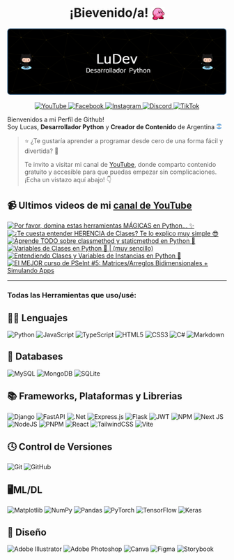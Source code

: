 <h1 align="center">¡Bievenido/a! <img src="./assets/kirby.gif" width="30" style="vertical-align: bottom;"/></h1>



<p align="center">
    <img src="./assets/banner.png">
</p>


<p align="center">
    <a href="https://www.youtube.com/@codewithludev" target="_blank">
        <img alt="YouTube" src="https://img.shields.io/badge/YouTube-%23FF0000.svg?style=for-the-badge&logo=YouTube&logoColor=white"/>
    </a>
    <a href="https://www.facebook.com/codewithludev" target="_blank">
        <img alt="Facebook" src="https://img.shields.io/badge/Facebook-%231877F2.svg?style=for-the-badge&logo=Facebook&logoColor=white"/>
    </a>
    <a href="https://www.instagram.com/codewithludev/" target="_blank">
        <img alt="Instagram" src="https://img.shields.io/badge/Instagram-%23E4405F.svg?style=for-the-badge&logo=Instagram&logoColor=white"/>
    </a>
    <a href="https://discord.gg/areTaX7m" target="_blank">
        <img alt="Discord" src="https://img.shields.io/badge/Discord-%235865F2.svg?style=for-the-badge&logo=discord&logoColor=white"/>
    </a>
    <a href="https://www.tiktok.com/@codewithludev" target="_blank">
        <img alt="TikTok" src="https://img.shields.io/badge/TikTok-%23000000.svg?style=for-the-badge&logo=TikTok&logoColor=white"/>
    </a>
</p>


Bienvenidos a mi Perfíl de Github! <br>
Soy Lucas, <b>Desarrollador Python</b> y <b>Creador de Contenido</b> de Argentina <img src="./assets/arg.png" width="13"/>



> ⭐ ¿Te gustaría aprender a programar desde cero de una forma fácil y divertida? 🚀
>
> Te invito a visitar mi canal de [YouTube](https://www.youtube.com/@codewithludev), donde comparto contenido gratuito y accesible para que puedas empezar sin complicaciones. ¡Echa un vistazo aquí abajo! 👇



## 📹 Ultimos videos de mi [canal de YouTube](https://www.youtube.com/@codewithludev)
<!-- BEGIN YOUTUBE-CARDS -->
[![Por favor, domina estas herramientas MÁGICAS en Python... ✨](https://ytcards.demolab.com/?id=K1jj_X5Nz8g&title=Por+favor%2C+domina+estas+herramientas+M%C3%81GICAS+en+Python...+%E2%9C%A8&lang=en&timestamp=1735588815&background_color=%230d1117&title_color=%23ffffff&stats_color=%23dedede&max_title_lines=1&width=250&border_radius=5 "Por favor, domina estas herramientas MÁGICAS en Python... ✨")](https://www.youtube.com/watch?v=K1jj_X5Nz8g)
[![¿Te cuesta entender HERENCIA de Clases? Te lo explico muy simple 😎](https://ytcards.demolab.com/?id=a3A0cS2s_9s&title=%C2%BFTe+cuesta+entender+HERENCIA+de+Clases%3F+Te+lo+explico+muy+simple+%F0%9F%98%8E&lang=en&timestamp=1734984001&background_color=%230d1117&title_color=%23ffffff&stats_color=%23dedede&max_title_lines=1&width=250&border_radius=5 "¿Te cuesta entender HERENCIA de Clases? Te lo explico muy simple 😎")](https://www.youtube.com/watch?v=a3A0cS2s_9s)
[![Aprende TODO sobre classmethod y staticmethod en Python 🐍](https://ytcards.demolab.com/?id=UIj15fcljws&title=Aprende+TODO+sobre+classmethod+y+staticmethod+en+Python+%F0%9F%90%8D&lang=en&timestamp=1734379219&background_color=%230d1117&title_color=%23ffffff&stats_color=%23dedede&max_title_lines=1&width=250&border_radius=5 "Aprende TODO sobre classmethod y staticmethod en Python 🐍")](https://www.youtube.com/watch?v=UIj15fcljws)
[![Variables de Clases en Python 🐍 | (muy sencillo)](https://ytcards.demolab.com/?id=jp5ql8HRg7A&title=Variables+de+Clases+en+Python+%F0%9F%90%8D+%7C+%28muy+sencillo%29&lang=en&timestamp=1733774419&background_color=%230d1117&title_color=%23ffffff&stats_color=%23dedede&max_title_lines=1&width=250&border_radius=5 "Variables de Clases en Python 🐍 | (muy sencillo)")](https://www.youtube.com/watch?v=jp5ql8HRg7A)
[![Entendiendo Clases y Variables de Instancias en Python 🐍](https://ytcards.demolab.com/?id=g6hSQx80pm8&title=Entendiendo+Clases+y+Variables+de+Instancias+en+Python+%F0%9F%90%8D&lang=en&timestamp=1733169618&background_color=%230d1117&title_color=%23ffffff&stats_color=%23dedede&max_title_lines=1&width=250&border_radius=5 "Entendiendo Clases y Variables de Instancias en Python 🐍")](https://www.youtube.com/watch?v=g6hSQx80pm8)
[![El MEJOR curso de PSeInt #5: Matrices/Arreglos Bidimensionales + Simulando Apps](https://ytcards.demolab.com/?id=hVikn7EDvMs&title=El+MEJOR+curso+de+PSeInt+%235%3A+Matrices%2FArreglos+Bidimensionales+%2B+Simulando+Apps&lang=en&timestamp=1732651217&background_color=%230d1117&title_color=%23ffffff&stats_color=%23dedede&max_title_lines=1&width=250&border_radius=5 "El MEJOR curso de PSeInt #5: Matrices/Arreglos Bidimensionales + Simulando Apps")](https://www.youtube.com/watch?v=hVikn7EDvMs)
<!-- END YOUTUBE-CARDS -->

___
### Todas las Herramientas que uso/usé:

🧑‍💻 Lenguajes 
---
![Python](https://img.shields.io/badge/python-3670A0?style=for-the-badge&logo=python&logoColor=ffdd54)
![JavaScript](https://img.shields.io/badge/javascript-%23323330.svg?style=for-the-badge&logo=javascript&logoColor=%23F7DF1E)
![TypeScript](https://img.shields.io/badge/typescript-%23007ACC.svg?style=for-the-badge&logo=typescript&logoColor=white)
![HTML5](https://img.shields.io/badge/html5-%23E34F26.svg?style=for-the-badge&logo=html5&logoColor=white)
![CSS3](https://img.shields.io/badge/css3-%231572B6.svg?style=for-the-badge&logo=css3&logoColor=white)
![C#](https://img.shields.io/badge/c%23-%23239120.svg?style=for-the-badge&logo=csharp&logoColor=white)
![Markdown](https://img.shields.io/badge/markdown-%23000000.svg?style=for-the-badge&logo=markdown&logoColor=white)

💾 Databases
---
![MySQL](https://img.shields.io/badge/mysql-4479A1.svg?style=for-the-badge&logo=mysql&logoColor=white)
![MongoDB](https://img.shields.io/badge/MongoDB-%234ea94b.svg?style=for-the-badge&logo=mongodb&logoColor=white)
![SQLite](https://img.shields.io/badge/sqlite-%2307405e.svg?style=for-the-badge&logo=sqlite&logoColor=white)


📚 Frameworks, Plataformas y Librerias
---

![Django](https://img.shields.io/badge/django-%23092E20.svg?style=for-the-badge&logo=django&logoColor=white)
![FastAPI](https://img.shields.io/badge/FastAPI-005571?style=for-the-badge&logo=fastapi)
![.Net](https://img.shields.io/badge/.NET-5C2D91?style=for-the-badge&logo=.net&logoColor=white)
![Express.js](https://img.shields.io/badge/express.js-%23404d59.svg?style=for-the-badge&logo=express&logoColor=%2361DAFB)
![Flask](https://img.shields.io/badge/flask-%23000.svg?style=for-the-badge&logo=flask&logoColor=white)
![JWT](https://img.shields.io/badge/JWT-black?style=for-the-badge&logo=JSON%20web%20tokens)
![NPM](https://img.shields.io/badge/NPM-%23CB3837.svg?style=for-the-badge&logo=npm&logoColor=white)
![Next JS](https://img.shields.io/badge/Next-black?style=for-the-badge&logo=next.js&logoColor=white)
![NodeJS](https://img.shields.io/badge/node.js-6DA55F?style=for-the-badge&logo=node.js&logoColor=white)
![PNPM](https://img.shields.io/badge/pnpm-%234a4a4a.svg?style=for-the-badge&logo=pnpm&logoColor=f69220)
![React](https://img.shields.io/badge/react-%2320232a.svg?style=for-the-badge&logo=react&logoColor=%2361DAFB)
![TailwindCSS](https://img.shields.io/badge/tailwindcss-%2338B2AC.svg?style=for-the-badge&logo=tailwind-css&logoColor=white)
![Vite](https://img.shields.io/badge/vite-%23646CFF.svg?style=for-the-badge&logo=vite&logoColor=white)


🕓 Control de Versiones
---
![Git](https://img.shields.io/badge/git-%23F05033.svg?style=for-the-badge&logo=git&logoColor=white)
![GitHub](https://img.shields.io/badge/github-%23121011.svg?style=for-the-badge&logo=github&logoColor=white)


🖥️ML/DL
---
![Matplotlib](https://img.shields.io/badge/Matplotlib-%23ffffff.svg?style=for-the-badge&logo=Matplotlib&logoColor=black)
![NumPy](https://img.shields.io/badge/numpy-%23013243.svg?style=for-the-badge&logo=numpy&logoColor=white)
![Pandas](https://img.shields.io/badge/pandas-%23150458.svg?style=for-the-badge&logo=pandas&logoColor=white)
![PyTorch](https://img.shields.io/badge/PyTorch-%23EE4C2C.svg?style=for-the-badge&logo=PyTorch&logoColor=white)
![TensorFlow](https://img.shields.io/badge/TensorFlow-%23FF6F00.svg?style=for-the-badge&logo=TensorFlow&logoColor=white)
![Keras](https://img.shields.io/badge/Keras-%23D00000.svg?style=for-the-badge&logo=Keras&logoColor=white)

🎨 Diseño
---
![Adobe Illustrator](https://img.shields.io/badge/adobe%20illustrator-%23FF9A00.svg?style=for-the-badge&logo=adobe%20illustrator&logoColor=white)
![Adobe Photoshop](https://img.shields.io/badge/adobe%20photoshop-%2331A8FF.svg?style=for-the-badge&logo=adobe%20photoshop&logoColor=white)
![Canva](https://img.shields.io/badge/Canva-%2300C4CC.svg?style=for-the-badge&logo=Canva&logoColor=white)
![Figma](https://img.shields.io/badge/figma-%23F24E1E.svg?style=for-the-badge&logo=figma&logoColor=white)
![Storybook](https://img.shields.io/badge/-Storybook-FF4785?style=for-the-badge&logo=storybook&logoColor=white)

